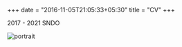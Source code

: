 +++
date = "2016-11-05T21:05:33+05:30"
title = "CV"
+++

2017 - 2021 SNDO

![portrait][1]

[1]: /img/portfolio/poc.png
